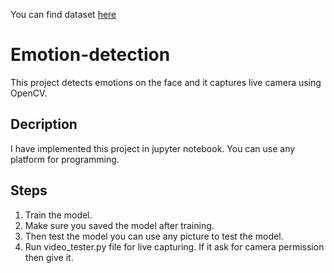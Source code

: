 You can find dataset [here](https://www.kaggle.com/deadskull7/fer2013)
# Emotion-detection
This project detects emotions on the face and it captures live camera using OpenCV.
## Decription
I have implemented this project in jupyter notebook. You can use any platform for programming. 
## Steps
  1. Train the model.
  2. Make sure you saved the model after training.
  3. Then test the model you can use any picture to test the model.
  4. Run video_tester.py file for live capturing. If it ask for camera permission then give it.

